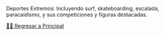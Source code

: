 Deportes Extremos: Incluyendo surf, skateboarding, escalada, paracaidismo, y sus competiciones y figuras destacadas.


[☝🏻 Regresar a Principal](/articulos.md)